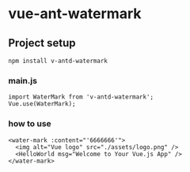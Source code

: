 # vue-ant-watermark

## Project setup

```
npm install v-antd-watermark
```

### main.js

```
import WaterMark from 'v-antd-watermark';
Vue.use(WaterMark);

```

### how to use

```
<water-mark :content="'6666666'">
  <img alt="Vue logo" src="./assets/logo.png" />
  <HelloWorld msg="Welcome to Your Vue.js App" />
</water-mark>
```
